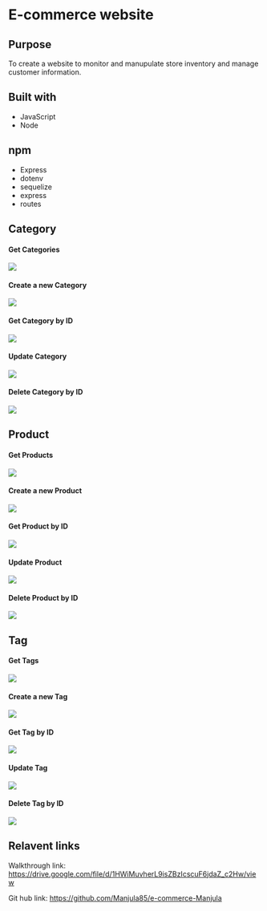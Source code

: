 # E-commerce website

## Purpose
To create a website to monitor and manupulate store inventory and manage customer information.

## Built with
* JavaScript
* Node

## npm 
* Express
* dotenv
* sequelize
* express
* routes

## Category

#### Get Categories
![](images/getCategories.PNG)

#### Create a new Category
![](images/createNewCategory.PNG)

#### Get Category by ID
![](images/getCategoryByID.PNG)

#### Update Category
![](images/updateCategory.PNG)

#### Delete Category by ID
![](images/deleteCategoryByID.PNG)

## Product

#### Get Products
![](images/getProducts.PNG)

#### Create a new Product
![](images/createNewProduct.PNG)

#### Get Product by ID
![](images/getProductByID.PNG)

#### Update Product
![](images/updateProduct.PNG)

#### Delete Product by ID
![](images/deleteProductByID.PNG)

## Tag

#### Get Tags
![](images/getTag.PNG)

#### Create a new Tag
![](images/createNewTag.PNG)

#### Get Tag by ID
![](images/getTagByID.PNG)

#### Update Tag
![](images/updateTag.PNG)

#### Delete Tag by ID
![](images/deleteTagByID.PNG)

## Relavent links
Walkthrough link: https://drive.google.com/file/d/1HWiMuvherL9isZBzIcscuF6jdaZ_c2Hw/view

Git hub link: https://github.com/Manjula85/e-commerce-Manjula
